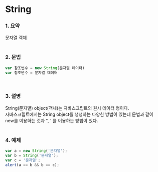 # String
### 1. 요약
문자열 객체
<br /><br />

### 2. 문법
```javascript
var 참조변수 = new String(문자열 데이터)
var 참조변수 = 문자열 데이터
```
<br />

### 3. 설명
String(문자열) object(객체)는 자바스크립트의 원시 데이터 형이다.  
자바스크립트에서는 String object를 생성하는 다양한 방법이 있는데 문법과 같이 new를 이용하는 것과 ", ' 를 이용하는 방법이 있다.
<br /><br />

### 4. 예제
```javascript
var a = new String('문자열');
var b = String('문자열');
var c = '문자열';
alert(a == b && b == c);
```
